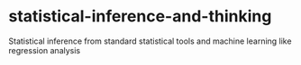 # statistical-inference-and-thinking
Statistical inference from standard statistical tools and machine learning like regression analysis
